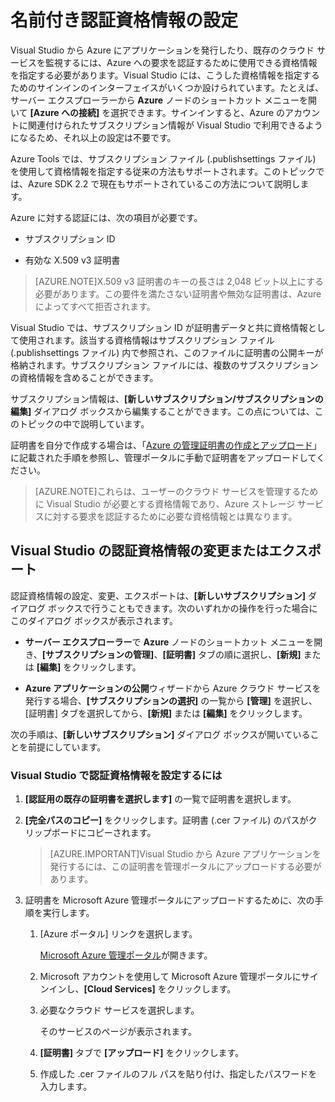 <properties
   pageTitle="名前付き認証資格情報の設定 | Microsoft Azure"
   description="Visual Studio から Azure にアプリケーションを発行したり、既存のクラウド サービスを監視したりする際に、送信する要求の本人性を Visual Studio が Azure に証明するための資格情報を指定する方法について説明します。"
   services="visual-studio-online"
   documentationCenter="na"
   authors="TomArcher"
   manager="douge"
   editor="" />
<tags
   ms.service="multiple"
   ms.devlang="dotnet"
   ms.topic="article"
   ms.tgt_pltfrm="na"
   ms.workload="multiple"
   ms.date="12/18/2015"
   ms.author="tarcher" />

# 名前付き認証資格情報の設定

Visual Studio から Azure にアプリケーションを発行したり、既存のクラウド サービスを監視するには、Azure への要求を認証するために使用できる資格情報を指定する必要があります。Visual Studio には、こうした資格情報を指定するためのサインインのインターフェイスがいくつか設けられています。たとえば、サーバー エクスプローラーから **Azure** ノードのショートカット メニューを開いて **[Azure への接続]** を選択できます。サインインすると、Azure のアカウントに関連付けられたサブスクリプション情報が Visual Studio で利用できるようになるため、それ以上の設定は不要です。

Azure Tools では、サブスクリプション ファイル (.publishsettings ファイル) を使用して資格情報を指定する従来の方法もサポートされます。このトピックでは、Azure SDK 2.2 で現在もサポートされているこの方法について説明します。

Azure に対する認証には、次の項目が必要です。

- サブスクリプション ID

- 有効な X.509 v3 証明書

>[AZURE.NOTE]X.509 v3 証明書のキーの長さは 2,048 ビット以上にする必要があります。この要件を満たさない証明書や無効な証明書は、Azure によってすべて拒否されます。

Visual Studio では、サブスクリプション ID が証明書データと共に資格情報として使用されます。該当する資格情報はサブスクリプション ファイル (.publishsettings ファイル) 内で参照され、このファイルに証明書の公開キーが格納されます。サブスクリプション ファイルには、複数のサブスクリプションの資格情報を含めることができます。

サブスクリプション情報は、**[新しいサブスクリプション/サブスクリプションの編集]** ダイアログ ボックスから編集することができます。この点については、このトピックの中で説明しています。

証明書を自分で作成する場合は、「[Azure の管理証明書の作成とアップロード](https://msdn.microsoft.com/library/windowsazure/gg551722.aspx)」に記載された手順を参照し、管理ポータルに手動で証明書をアップロードしてください。

>[AZURE.NOTE]これらは、ユーザーのクラウド サービスを管理するために Visual Studio が必要とする資格情報であり、Azure ストレージ サービスに対する要求を認証するために必要な資格情報とは異なります。

## Visual Studio の認証資格情報の変更またはエクスポート

認証資格情報の設定、変更、エクスポートは、**[新しいサブスクリプション]** ダイアログ ボックスで行うこともできます。次のいずれかの操作を行った場合にこのダイアログ ボックスが表示されます。

- **サーバー エクスプローラー**で **Azure** ノードのショートカット メニューを開き、**[サブスクリプションの管理]**、**[証明書]** タブの順に選択し、**[新規]** または **[編集]** をクリックします。

- **Azure アプリケーションの公開**ウィザードから Azure クラウド サービスを発行する場合、**[サブスクリプションの選択]** の一覧から **[管理]** を選択し、[証明書] タブを選択してから、**[新規]** または **[編集]** をクリックします。

次の手順は、**[新しいサブスクリプション]** ダイアログ ボックスが開いていることを前提にしています。

### Visual Studio で認証資格情報を設定するには

1. **[認証用の既存の証明書を選択します]** の一覧で証明書を選択します。

1. **[完全パスのコピー]** をクリックします。証明書 (.cer ファイル) のパスがクリップボードにコピーされます。

    >[AZURE.IMPORTANT]Visual Studio から Azure アプリケーションを発行するには、この証明書を管理ポータルにアップロードする必要があります。

1. 証明書を Microsoft Azure 管理ポータルにアップロードするために、次の手順を実行します。

    1. [Azure ポータル] リンクを選択します。

         [Microsoft Azure 管理ポータル](http://go.microsoft.com/fwlink/?LinkID=213885)が開きます。

    1. Microsoft アカウントを使用して Microsoft Azure 管理ポータルにサインインし、**[Cloud Services]** をクリックします。

    1. 必要なクラウド サービスを選択します。

        そのサービスのページが表示されます。

    1. **[証明書]** タブで **[アップロード]** をクリックします。

    1. 作成した .cer ファイルのフル パスを貼り付け、指定したパスワードを入力します。

<!---HONumber=AcomDC_1223_2015-->